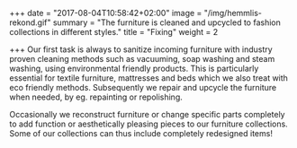 +++
date = "2017-08-04T10:58:42+02:00"
image = "/img/hemmlis-rekond.gif"
summary = "The furniture is cleaned and upcycled to fashion collections in different styles."
title = "Fixing"
weight = 2

+++
Our first task is always to sanitize incoming furniture with industry proven cleaning methods such as vacuuming, soap washing and steam washing, using  environmental friendly products. This is particularly essential for textile furniture, mattresses and beds which we also treat with eco friendly methods. Subsequently we repair and upcycle the furniture when needed, by eg. repainting or repolishing.

Occasionally we reconstruct furniture or change specific parts completely to add function or aesthetically pleasing pieces to our furniture collections. Some of our collections can thus include completely redesigned items! 